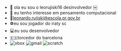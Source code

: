 - 👋 ola eu sou o leorujiski16 desinvolvedor
￼
- 👀 eu tenho interesse em pensamento computacional 
- 📧leonardo.rujiski@escola.pr.gov.br
- ⚽eu sou jogador do iraty sc
- 💻eu sou desenvolvedor
- 🇪🇸torcedor do barcelona
- ![xbox](https://img.shields.io/badge/Xbox-107C10?style=for-the-badge&logo=xbox&logoColor=white)
![gmail](https://img.shields.io/badge/Gmail-D14836?style=for-the-badge&logo=gmail&logoColor=white)
![scratch](https://img.shields.io/badge/Scratch-4D97FF?style=for-the-badge&logo=Scratch&logoColor=white)







